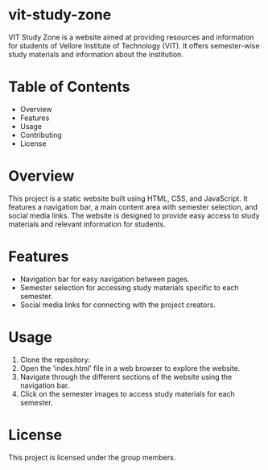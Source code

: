 # vit-study-zone
VIT Study Zone is a website aimed at providing resources and information for students of Vellore Institute of Technology (VIT). It offers semester-wise study materials and information about the institution.

# Table of Contents
- Overview
- Features
- Usage
- Contributing
- License

# Overview
This project is a static website built using HTML, CSS, and JavaScript. It features a navigation bar, a main content area with semester selection, and social media links. The website is designed to provide easy access to study materials and relevant information for students.

# Features
- Navigation bar for easy navigation between pages.
- Semester selection for accessing study materials specific to each semester.
- Social media links for connecting with the project creators.

# Usage
1. Clone the repository:
2. Open the 'index.html' file in a web browser to explore the website.
3. Navigate through the different sections of the website using the navigation bar.
4. Click on the semester images to access study materials for each semester.

# License
This project is licensed under the group members.
